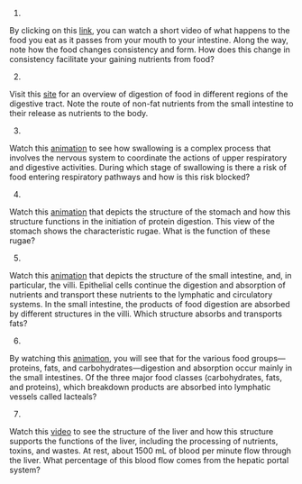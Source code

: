 1. 

By clicking on this [link](http://openstax.org/l/fooddigestion), you can watch
a short video of what happens to the food you eat as it passes from your mouth
to your intestine. Along the way, note how the food changes consistency and
form. How does this change in consistency facilitate your gaining nutrients
from food?

2. 

Visit this [site](http://openstax.org/l/fooddigestion2) for an overview of
digestion of food in different regions of the digestive tract. Note the route
of non-fat nutrients from the small intestine to their release as nutrients to
the body.

3. 

Watch this [animation](http://openstax.org/l/swallowing) to see how swallowing
is a complex process that involves the nervous system to coordinate the
actions of upper respiratory and digestive activities. During which stage of
swallowing is there a risk of food entering respiratory pathways and how is
this risk blocked?

4. 

Watch this [animation](http://openstax.org/l/stomach1) that depicts the
structure of the stomach and how this structure functions in the initiation of
protein digestion. This view of the stomach shows the characteristic rugae.
What is the function of these rugae?

5. 

Watch this [animation](http://openstax.org/l/sintestine) that depicts the
structure of the small intestine, and, in particular, the villi. Epithelial
cells continue the digestion and absorption of nutrients and transport these
nutrients to the lymphatic and circulatory systems. In the small intestine,
the products of food digestion are absorbed by different structures in the
villi. Which structure absorbs and transports fats?

6. 

By watching this [animation](http://openstax.org/l/foodgroups), you will see
that for the various food groups—proteins, fats, and carbohydrates—digestion
and absorption occur mainly in the small intestines. Of the three major food
classes (carbohydrates, fats, and proteins), which breakdown products are
absorbed into lymphatic vessels called lacteals?

7. 

Watch this [video](http://openstax.org/l/liver) to see the structure of the
liver and how this structure supports the functions of the liver, including
the processing of nutrients, toxins, and wastes. At rest, about 1500 mL of
blood per minute flow through the liver. What percentage of this blood flow
comes from the hepatic portal system?


